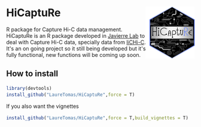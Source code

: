 # HiCaptuRe <img src="logo_dark.png" width="121px" height="140px" align="right" style="padding-left:10px;background-color:white;" />
R package for Capture Hi-C data management. HiCaptuRe is an R package developed in [Javierre Lab](https://www.javierrelab.com/) to deal with Capture Hi-C data, specially data from [liCHi-C](https://www.nature.com/articles/s41467-023-35911-8).
It's an on going project so it still being developed but it's fully functional, new functions will be coming up soon.

## How to install
```R
library(devtools)
install_github("LaureTomas/HiCaptuRe",force = T)
```

If you also want the vignettes
```R
install_github("LaureTomas/HiCaptuRe",force = T,build_vignettes = T)
```
